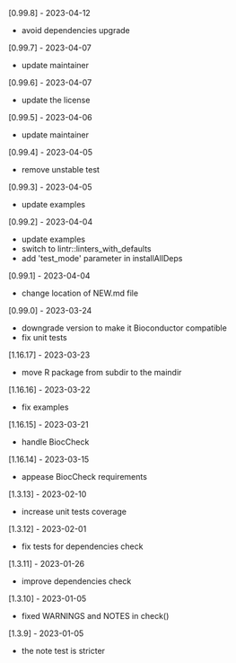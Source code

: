 [0.99.8] - 2023-04-12
- avoid dependencies upgrade

[0.99.7] - 2023-04-07
- update maintainer

[0.99.6] - 2023-04-07
- update the license

[0.99.5] - 2023-04-06
- update maintainer

[0.99.4] - 2023-04-05
- remove unstable test

[0.99.3] - 2023-04-05
- update examples

[0.99.2] - 2023-04-04
- update examples
- switch to lintr::linters_with_defaults
- add 'test_mode' parameter in installAllDeps

[0.99.1] - 2023-04-04
- change location of NEW.md file

[0.99.0] - 2023-03-24
- downgrade version to make it Bioconductor compatible
- fix unit tests

[1.16.17] - 2023-03-23
- move R package from subdir to the maindir

[1.16.16] - 2023-03-22
- fix examples

[1.16.15] - 2023-03-21
- handle BiocCheck

[1.16.14] - 2023-03-15
- appease BiocCheck requirements 

[1.3.13] - 2023-02-10
- increase unit tests coverage

[1.3.12] - 2023-02-01
- fix tests for dependencies check

[1.3.11] - 2023-01-26
- improve dependencies check

[1.3.10] - 2023-01-05
- fixed WARNINGS and NOTES in check()

[1.3.9] - 2023-01-05
- the note test is stricter

